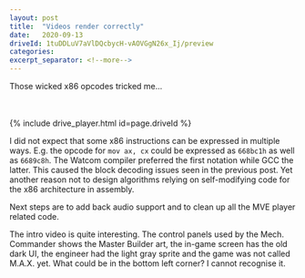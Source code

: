 ```yaml
---
layout: post
title:  "Videos render correctly"
date:   2020-09-13
driveId: 1tuDDLuV7aVlDQcbycH-vAOVGgN26x_Ij/preview
categories:
excerpt_separator: <!--more-->
---
```

Those wicked x86 opcodes tricked me...
<!--more-->
<br><br>
{% include drive_player.html id=page.driveId %}
<br>
  
I did not expect that some x86 instructions can be expressed in multiple ways. E.g. the opcode for `mov ax, cx` could be expressed as `668bc1h` as well as `6689c8h`. The Watcom compiler preferred the first notation while GCC the latter. This caused the block decoding issues seen in the previous post. Yet another reason not to design algorithms relying on self-modifying code for the x86 architecture in assembly.

Next steps are to add back audio support and to clean up all the MVE player related code.

The intro video is quite interesting. The control panels used by the Mech. Commander shows the Master Builder art, the in-game screen has the old dark UI, the engineer had the light gray sprite and the game was not called M.A.X. yet. What could be in the bottom left corner? I cannot recognise it.
